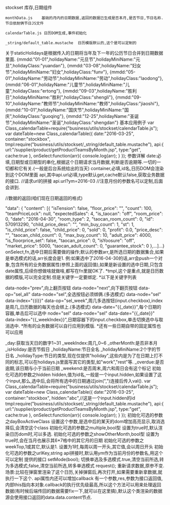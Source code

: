 stockset 库存,日期组件

	monthData.js 	基础的月内的日期数据,返回的数据已生成是否本月,是否节日,节日名称.节日依耐俩节日JS文件

	calendarTable.js 日历DOM生成,事件初始化
	
	_string/default_table.mustache 	日历模版默认的,这个是可以定制的




关于staticHolidays是根据传入的日期将当年及下一年的公历节日合并到日期数据里面.
{mmdd:"01-01",holidayName:"元旦节",holidayMiniName:"元旦",holidayClass:"yuandan"},
{mmdd:"03-08",holidayName:"妇女节",holidayMiniName:"妇女",holidayClass:"funv"},
{mmdd:"05-01",holidayName:"劳动节",holidayMiniName:"劳动",holidayClass:"laodong"},
{mmdd:"06-01",holidayName:"儿童节",holidayMiniName:"儿童",holidayClass:"ertong"},
{mmdd:"09-03",holidayName:"胜利日",holidayMiniName:"胜利",holidayClass:"shengli"},
{mmdd:"09-10",holidayName:"教师节",holidayMiniName:"教师",holidayClass:"jiaoshi"},
{mmdd:"10-01",holidayName:"国庆节",holidayMiniName:"国庆",holidayClass:"guoqing"},
{mmdd:"12-25",holidayName:"圣诞节",holidayMiniName:"圣诞",holidayClass:"shengdan"}
基本应用例子
var Class_calendarTable=require("business/utils/stockset/calendarTable.js");
var dateTable=new Class_calendarTable({
    date:"2016-03-25",
    container:"stockbox",
    tmpl:require("business/utils/stockset/_string/default_table.mustache"),
    api:{
        url:"/supplier/product/getProductTeamsByMonth.jsp",
        type:"get",
        cache:true
    },
    onSelect:function(arr){
        console.log(arr);
    }
});
参数详解
date:必填,日期型或日期型的串化,根据这个日期请求当月数据,判断是否逾期等.一切的一切都和它有关.(一般是后台系统给出的当天)
container,必填,id名,日历DOM会渲染到这个DOM里面
api,其中api.url必填,type默认get,cache默认false,获取业务数据的接口.
//请求url的拼接
api.url?ym=2016-03
//注意月份的参数名可以定制,后面会讲到.
 
//数据的返回(咱们现在日期返回的格式)
 
"data": {
        "content": [{
            "isTension": false,
            "floor_price": "",
            "count": 100,
            "teamPriceLock": null,
            "expectedSales": 4,
            "is_taocan": "off",
            "room_price": 0,
            "date": "2016-04-30",
            "room_type": 2,
            "taocan_room_count": 0,
            "id": 570913290,
            "child_price_desc": "",
            "min_buy_count": 1,
            "st": 1,
            "is_child_price": false,
            "child_price": 0,
            "sold": 0,
            "profit": 0.0,
            "price_desc": "",
            "taocan_child_count": 0,
            "max_buy_count": 10,
            "adult_price": 4000,
            "is_floorprice_set": false,
            "taocan_price": 0,
            "isYoosure": "off",
            "market_price": 5000,
            "taocan_adult_count": 0,
            "guarantee_stock": 0
        },...]...}
onSelect,fn,选中日期后需要做的操作;默认的参数arr,是所选日期的数据集合,如果是单选模式的话,arr长度会是1.
例:如果选中了2016-04-30的话,arr会push一个对象,包含所有的业务数据属性(参照上面的返回值),如果是新设置的选中日期,只包含date属性,后续你想做啥就做啥,都写在fn里就OK了.
*tmpl,这个是重点,就是日历数据的模版,可以完全定制.但是关键字一定要绑定.
*以下是关键字列表

data-node="prev",向上翻页按钮
data-node="next",向下翻页按钮
data-op="sel_all" data-node="sel",全选按钮必须绑俩.(多选模式)
data-node="sel" data-index="{{i}}" data-op="sel_week",周几多选按钮(input.checkbox),index是周几,日历数据的每天也会绑上.(多选模式)
data-date="{{_date}}",每个日期的容器,单击后可以选中
node="sel" data-node="sel" data-date="{{_date}}" data-index="{{_weekIndex}}",日期容器下的input.checkbox,单击切换选中与取消选中.
*所有的业务数据可以自行应用到模版.
*还有一些日期自带的固定属性也可以应用

_day:获取当天日的数字1~31
_weekIndex:周几,0~6
_otherMonth:是否非本月
_isHoliday:是否节假日
_holidayName:节日全名
_holidayMiniName:2个字的节日名
_holidayType:节日的类型,现在仅提供"holiday",这些内是为了在日期上打不同的标志,可以在holidays.js里面写其它的类型,如"work","rest"等.
_overdue:是否逾期,该日期与小于当前日期
_weekend:是否周末,周六和周日会有这个标记
初始化可选的参数之hidden
hidden,值为id名,一般是一个input.hidden,如果设置了这个input,那么,选中后,会将所有选中的日期通过join(",")连接后传入val().
var Class_calendarTable=require("business/utils/stockset/calendarTable.js");
var dateTable=new Class_calendarTable({
    date:"2016-03-25",
    container:"stockbox",
    hidden:"abc",//这是一个input.hidden的id
    tmpl:require("business/utils/stockset/_string/default_table.mustache"),
    api:{
        url:"/supplier/product/getProductTeamsByMonth.jsp",
        type:"get",
        cache:true
    },
    onSelect:function(arr){
        console.log(arr);
    }
});
初始化可选的参数之dayBoxActiveClass
设置这个参数,是选中后的某天的dom增加高亮显示,取消选择后,会清空这个class
初始化可选的参数之multiple,bool型
设置为true时,默认渲染日历dom时,可以多选.
初始化可选的参数之showOtherMonth,bool型
设置为true时,会在当月也展示其6*7格中的其它月的日期
初始化可选的参数之weekTop,1或其它,默认是1.
设置为1时,每周以周一开头,其它值,会以周日开头
初始化可选的参数之urlKey,string
api拼接时,默认用ym作为当前月份的参数名,用这个可以定制
提供的接口
setMode(bool);
切换单选及多选模式.true,清空当前所选,转为多选模式;false,清空当前所选,转多单选模式
request();
重新请求数据,原参不变.场景:比较在弹窗里渲染了这个日历,关掉弹窗后,再次打开,如果需要重新拿数据,就执行一下这个.
api属性内还可以增加callback
有一个参数,res,参数为接口返回值,内部this指向本对象.callback的执行优先级最高,所以这个方法可以用来处理返回数据(有时候后端传回的数据需要fix一下,就可以在这里搞),默认这个类渲染的数据源会使用接口返回的data.data.content节点.